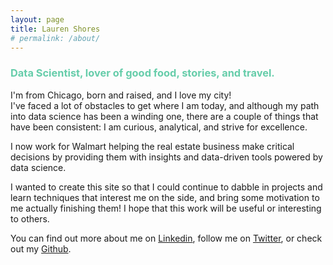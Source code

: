 ```yaml
---
layout: page
title: Lauren Shores
# permalink: /about/
---
```


### <span style="color:#66CDAA">Data Scientist, lover of good food, stories, and travel.</span>     

I'm from Chicago, born and raised, and I love my city!  
I've faced a lot of obstacles to get where I am today, and although my path into data science 
has been a winding one, there are a couple of things that have been consistent: I am curious, analytical, and strive for excellence.

I now work for Walmart helping the real estate business make critical decisions by providing them with insights and data-driven tools powered by data science.

I wanted to create this site so that I could continue to dabble in projects and learn techniques that interest me on the side, and bring some motivation to me actually finishing them! I hope that
this work will be useful or interesting to others.

You can find out more about me on [Linkedin](www.linkedin.com/in/lauren-shores-2972a212), follow me on [Twitter](https://twitter.com/ShoresLj),
or check out my [Github](https://github.com/ljshores).